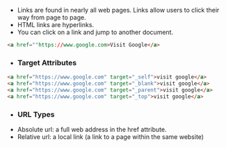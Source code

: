 - Links are found in nearly all web pages. Links allow users to click their way from page to page.
- HTML links are hyperlinks.
- You can click on a link and jump to another document.
```html
<a href=""https://www.google.com>Visit Google</a>
```
- ### Target Attributes
```html
<a href="https://www.google.com" target="_self">visit google</a>
<a href="https://www.google.com" target="_blank">visit google</a>
<a href="https://www.google.com" target="_parent">visit google</a>
<a href="https://www.google.com" target="_top">visit google</a>
```
- ### URL Types
- Absolute url: a full web address in the href attribute.
- Relative url: a local link (a link  to a page within the same website)
